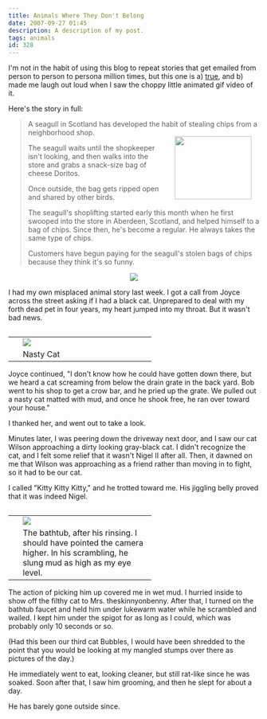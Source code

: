 ```yaml
---
title: Animals Where They Don't Belong
date: 2007-09-27 01:45
description: A description of my post.
tags: animals
id: 328
---
```

I'm not in the habit of using this blog to repeat stories that get emailed from person to person to persona million times, but this one is a) <a href="http://www.snopes.com/photos/animals/seagull.asp">true</a>, and b) made me laugh out loud when I saw the choppy little animated gif video of it.

Here's the story in full:
<span class="spanEndPreview">&nbsp;</span>
<blockquote>A seagull in Scotland has developed the habit of stealing chips from a neighborhood shop.

<IMG SRC="/img/seagull.gif" ALIGN=RIGHT BORDER=0 WIDTH=154 HEIGHT=127 HSPACE=16 VSPACE=16>

The seagull waits until the shopkeeper isn't looking, and then walks into the store and grabs a snack-size bag of cheese Doritos.

Once outside, the bag gets ripped open and shared by other birds.

The seagull's shoplifting started early this month when he first swooped into the store in Aberdeen, Scotland, and helped himself to a bag of chips. Since then, he's become a regular. He always takes the same type of chips.

Customers have begun paying for the seagull's stolen bags of chips because they think it's so funny.</blockquote>

<center><img src="/img/greenline.gif"></center>

I had my own misplaced animal story last week.  I got a call from Joyce across the street asking if I had a black cat.  Unprepared to deal with my forth dead pet in four years, my heart jumped into my throat.  But it wasn't bad news.

<table cellpadding="2" align="right"><tr><td width="5" rowspan="2"><spacer type="block" width="5" height="1"></td><td width="250" ><img src="/img/nigel2dirty.jpg"></td></tr><tr><td class="caption" width="250">Nasty Cat</td></tr></table>

Joyce continued, "I don't know how he could have gotten down there, but we heard a cat screaming from below the drain grate in the back yard.  Bob went to his shop to get a crow bar, and he pried up the grate.  We pulled out a nasty cat matted with mud, and once he shook free, he ran over toward your house."

I thanked her, and went out to take a look.

Minutes later, I was peering down the driveway next door, and I saw our cat Wilson approaching a dirty looking gray-black cat.  I didn't recognize the cat, and I felt some relief that it wasn't Nigel II after all.  Then, it dawned on me that Wilson was approaching as a friend rather than moving in to fight, so it had to be our cat.

I called "Kitty Kitty Kitty," and he trotted toward me.  His jiggling belly proved that it was indeed Nigel.  

<table cellpadding="2" align="right"><tr><td width="5" rowspan="2"><spacer type="block" width="5" height="1"></td><td width="250" ><img src="/img/bathtub.jpg"></td></tr><tr><td class="caption" width="250">The bathtub, after his rinsing.  I should have pointed the camera higher.  In his scrambling, he slung mud as high as my eye level.</td></tr></table>

The action of picking him up covered me in wet mud.  I hurried inside to show off the filthy cat to Mrs. theskinnyonbenny.  After that, I turned on the bathtub faucet and held him under lukewarm water while he scrambled and wailed.  I kept him under the spigot for as long as I could, which was probably only 10 seconds or so.

(Had this been our third cat Bubbles, I would have been shredded to the point that you would be looking at my mangled stumps over there as pictures of the day.)

He immediately went to eat, looking cleaner, but still rat-like since he was soaked.  Soon after that, I saw him grooming, and then he slept for about a day.

He has barely gone outside since.
